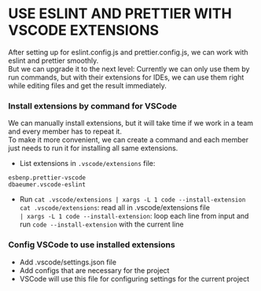 # USE ESLINT AND PRETTIER WITH VSCODE EXTENSIONS

After setting up for eslint.config.js and prettier.config.js, we can work with eslint and prettier smoothly.\
But we can upgrade it to the next level: Currently we can only use them by run commands, but with their extensions for IDEs, we can use them right while editing files and get the result immediately.

### Install extensions by command for VSCode

We can manually install extensions, but it will take time if we work in a team and every member has to repeat it.\
To make it more convenient, we can create a command and each member just needs to run it for installing all same extensions.
- List extensions in `.vscode/extensions` file:
```
esbenp.prettier-vscode
dbaeumer.vscode-eslint
```
- Run `cat .vscode/extensions | xargs -L 1 code --install-extension`\
`cat .vscode/extensions`: read all in .vscode/extensions file \
`| xargs -L 1 code --install-extension`: loop each line from input and run `code --install-extension` with the current line

### Config VSCode to use installed extensions
- Add .vscode/settings.json file
- Add configs that are necessary for the project
- VSCode will use this file for configuring settings for the current project